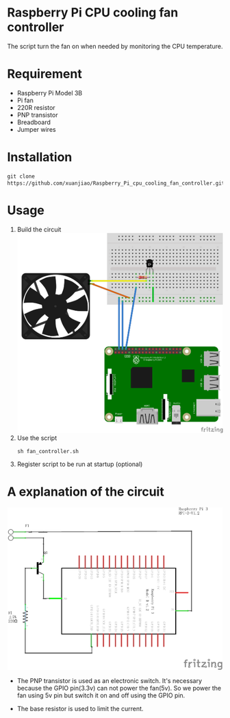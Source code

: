 # Raspberry Pi CPU cooling fan controller

The script turn the fan on when needed by monitoring the CPU temperature.

# Requirement

* Raspberry Pi Model 3B
* Pi fan
* 220R resistor
* PNP transistor
* Breadboard 
* Jumper wires

# Installation

```
git clone https://github.com/xuanjiao/Raspberry_Pi_cpu_cooling_fan_controller.git
```
# Usage
1.  Build the circuit
![2](./fan_circuit/fan_circuit_bb.png)
2.  Use the script
    ```
    sh fan_controller.sh
    ```
3.  Register script to be run at startup (optional)

# A explanation of the circuit


![1](./fan_circuit/fan_circuit_graph.png)
* The PNP transistor is used as an electronic switch. It's necessary because the GPIO pin(3.3v) can not power the fan(5v). So we power the fan using 5v pin but switch it on and off using the GPIO pin.

* The base resistor is used to limit the current.



